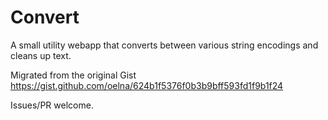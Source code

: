 # Convert

A small utility webapp that converts between various string encodings and cleans up text.

Migrated from the original Gist https://gist.github.com/oelna/624b1f5376f0b3b9bff593fd1f9b1f24

Issues/PR welcome.
